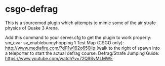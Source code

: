 csgo-defrag
=========================
This is a sourcemod plugin which attempts to mimic some of the air strafe physics of Quake 3 Arena.

Add this command to your server.cfg to get the plugin to work properly: sm_cvar sv_enablebunnyhopping 1
Test Map (CSGO only): http://www.mediafire.com/?dl11w192o650llp (walk to the right of spawn into a teleporter to start the actual defrag course.
Defrag/Strafe Jumping Guide: https://www.youtube.com/watch?v=72Q9SvMLMWE
